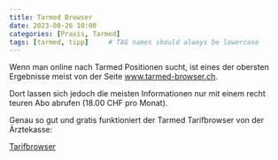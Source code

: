 ```yaml
---
title: Tarmed Browser
date: 2023-08-26 10:00
categories: [Praxis, Tarmed]
tags: [tarmed, tipp]     # TAG names should always be lowercase
---
```


Wenn man online nach Tarmed Positionen sucht, ist eines der obersten Ergebnisse meist von der Seite www.tarmed-browser.ch. 

Dort lassen sich jedoch die meisten Informationen nur mit einem recht teuren Abo abrufen (18.00 CHF pro Monat).

Genau so gut und gratis funktioniert der Tarmed Tarifbrowser von der Ärztekasse:

[Tarifbrowser](https://browser.tartools.ch/#/tarmed_kvg)